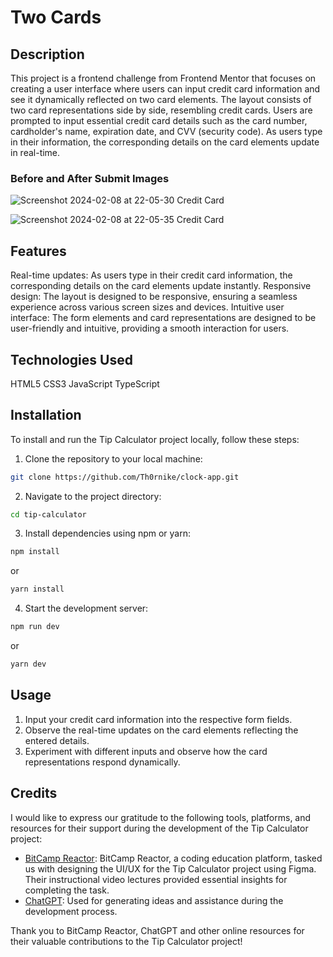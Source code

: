 # Two Cards

## Description
This project is a frontend challenge from Frontend Mentor that focuses on creating a user interface where users can input credit card information and see it dynamically reflected on two card elements. The layout consists of two card representations side by side, resembling credit cards. Users are prompted to input essential credit card details such as the card number, cardholder's name, expiration date, and CVV (security code). As users type in their information, the corresponding details on the card elements update in real-time.

### Before and After Submit Images
![Screenshot 2024-02-08 at 22-05-30 Credit Card](https://github.com/Th0rnike/two-cards/assets/116254117/bb368100-9481-41b2-8d8a-4bf86f020c3d)

![Screenshot 2024-02-08 at 22-05-35 Credit Card](https://github.com/Th0rnike/two-cards/assets/116254117/b0b35ddc-ded3-45f1-950d-d9691c75e4b2)

## Features
Real-time updates: As users type in their credit card information, the corresponding details on the card elements update instantly.
Responsive design: The layout is designed to be responsive, ensuring a seamless experience across various screen sizes and devices.
Intuitive user interface: The form elements and card representations are designed to be user-friendly and intuitive, providing a smooth interaction for users.

## Technologies Used
HTML5
CSS3
JavaScript
TypeScript

## Installation

To install and run the Tip Calculator project locally, follow these steps:

1. Clone the repository to your local machine:

```bash
git clone https://github.com/Th0rnike/clock-app.git
```

2. Navigate to the project directory:

```bash
cd tip-calculator
```

3. Install dependencies using npm or yarn:

```bash
npm install
```

or

```bash
yarn install
```

4. Start the development server:

```bash
npm run dev
```

or

```bash
yarn dev
```

## Usage
1. Input your credit card information into the respective form fields.
2. Observe the real-time updates on the card elements reflecting the entered details.
3. Experiment with different inputs and observe how the card representations respond dynamically.

## Credits
I would like to express our gratitude to the following tools, platforms, and resources for their support during the development of the Tip Calculator project:

- [BitCamp Reactor](https://reactor.bitcamp.ge/): BitCamp Reactor, a coding education platform, tasked us with designing the UI/UX for the Tip Calculator project using Figma. Their instructional video lectures provided essential insights for completing the task.
- [ChatGPT](https://chat.openai.com/): Used for generating ideas and assistance during the development process.

Thank you to BitCamp Reactor, ChatGPT and other online resources for their valuable contributions to the Tip Calculator project!
